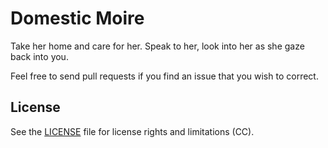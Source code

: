 # Domestic Moire

Take her home and care for her. 
Speak to her, look into her as she gaze back into you.

Feel free to send pull requests if you find an issue that you wish to correct.

## License

See the [LICENSE](LICENSE.md) file for license rights and limitations (CC).